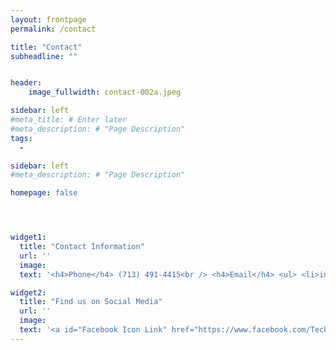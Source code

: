 ```yaml
---
layout: frontpage
permalink: /contact

title: "Contact"
subheadline: ""


header:
    image_fullwidth: contact-002a.jpeg

sidebar: left
#meta_title: # Enter later
#meta_description: # "Page Description"
tags:
  - 

sidebar: left
#meta_description: # "Page Description"

homepage: false




widget1:
  title: "Contact Information"
  url: ''
  image: 
  text: '<h4>Phone</h4> (713) 491-4415<br /> <h4>Email</h4> <ul> <li>info@technvsolutions.com</li> <li>service@technvsolutions.com</li> <li>repairs@technvsolutions.com</li> </ul>' # HTML Code

widget2:
  title: "Find us on Social Media"
  url: ''
  image: 
  text: '<a id="Facebook Icon Link" href="https://www.facebook.com/TechnovineSolutions"> <img id="Facebook Icon" src="https://simpleicons.org/icons/facebook.svg" alt="Mouse-Over Text" width="30px" height="auto" /> </a> <a id="Facebook Link" href="https://www.facebook.com/TechnovineSolutions" style="position: relative;"> facebook.com/TechnovineSolutions </a> <br /><br /> <a id="Instagram Icon Link" href="https://www.instagram.com/technovinesolutions/"> <img id="Instagram Icon" src="https://simpleicons.org/icons/instagram.svg" alt="Mouse-Over Text" width="30px" height="auto" /> </a> <a id="Instagram Link" href="https://www.instagram.com/technovinesolutions/" style="position: relative;"> instagram.com/technovinesolutions </a> <br /><br /> <a id="Twitter Icon Link" href="https://twitter.com/TechnovineSolut"> <img id="Twitter Icon" src="https://simpleicons.org/icons/twitter.svg" alt="Mouse-Over Text" width="30px" height="auto" /> </a> <a id="Twitter Link" href="https://twitter.com/TechnovineSolut" style="position: relative;"> twitter.com/TechnovineSolut </a> <br />' # HTML Code
---
```


